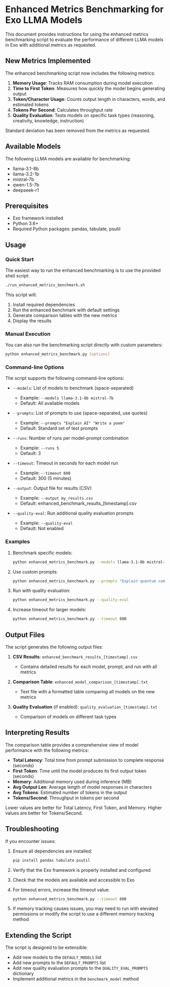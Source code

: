 # Enhanced Metrics Benchmarking for Exo LLMA Models

This document provides instructions for using the enhanced metrics benchmarking script to evaluate the performance of different LLMA models in Exo with additional metrics as requested.

## New Metrics Implemented

The enhanced benchmarking script now includes the following metrics:

1. **Memory Usage**: Tracks RAM consumption during model execution
2. **Time to First Token**: Measures how quickly the model begins generating output
3. **Token/Character Usage**: Counts output length in characters, words, and estimated tokens
4. **Tokens Per Second**: Calculates throughput rate
5. **Quality Evaluation**: Tests models on specific task types (reasoning, creativity, knowledge, instruction)

Standard deviation has been removed from the metrics as requested.

## Available Models

The following LLMA models are available for benchmarking:

- llama-3.1-8b
- llama-3.2-1b
- mistral-7b
- qwen-1.5-7b
- deepseek-r1

## Prerequisites

- Exo framework installed
- Python 3.6+
- Required Python packages: pandas, tabulate, psutil

## Usage

### Quick Start

The easiest way to run the enhanced benchmarking is to use the provided shell script:

```bash
./run_enhanced_metrics_benchmark.sh
```

This script will:
1. Install required dependencies
2. Run the enhanced benchmark with default settings
3. Generate comparison tables with the new metrics
4. Display the results

### Manual Execution

You can also run the benchmarking script directly with custom parameters:

```bash
python enhanced_metrics_benchmark.py [options]
```

### Command-line Options

The script supports the following command-line options:

- `--models`: List of models to benchmark (space-separated)
  - Example: `--models llama-3.1-8b mistral-7b`
  - Default: All available models

- `--prompts`: List of prompts to use (space-separated, use quotes)
  - Example: `--prompts "Explain AI" "Write a poem"`
  - Default: Standard set of test prompts

- `--runs`: Number of runs per model-prompt combination
  - Example: `--runs 5`
  - Default: 3

- `--timeout`: Timeout in seconds for each model run
  - Example: `--timeout 600`
  - Default: 300 (5 minutes)

- `--output`: Output file for results (CSV)
  - Example: `--output my_results.csv`
  - Default: enhanced_benchmark_results_[timestamp].csv

- `--quality-eval`: Run additional quality evaluation prompts
  - Example: `--quality-eval`
  - Default: Not enabled

### Examples

1. Benchmark specific models:
   ```bash
   python enhanced_metrics_benchmark.py --models llama-3.1-8b mistral-7b
   ```

2. Use custom prompts:
   ```bash
   python enhanced_metrics_benchmark.py --prompts "Explain quantum computing" "Write code for bubble sort"
   ```

3. Run with quality evaluation:
   ```bash
   python enhanced_metrics_benchmark.py --quality-eval
   ```

4. Increase timeout for larger models:
   ```bash
   python enhanced_metrics_benchmark.py --timeout 600
   ```

## Output Files

The script generates the following output files:

1. **CSV Results**: `enhanced_benchmark_results_[timestamp].csv`
   - Contains detailed results for each model, prompt, and run with all metrics

2. **Comparison Table**: `enhanced_model_comparison_[timestamp].txt`
   - Text file with a formatted table comparing all models on the new metrics

3. **Quality Evaluation** (if enabled): `quality_evaluation_[timestamp].txt`
   - Comparison of models on different task types

## Interpreting Results

The comparison table provides a comprehensive view of model performance with the following metrics:

- **Total Latency**: Total time from prompt submission to complete response (seconds)
- **First Token**: Time until the model produces its first output token (seconds)
- **Memory**: Additional memory used during inference (MB)
- **Avg Output Len**: Average length of model responses in characters
- **Avg Tokens**: Estimated number of tokens in the output
- **Tokens/Second**: Throughput in tokens per second

Lower values are better for Total Latency, First Token, and Memory.
Higher values are better for Tokens/Second.

## Troubleshooting

If you encounter issues:

1. Ensure all dependencies are installed:
   ```bash
   pip install pandas tabulate psutil
   ```

2. Verify that the Exo framework is properly installed and configured

3. Check that the models are available and accessible to Exo

4. For timeout errors, increase the timeout value:
   ```bash
   python enhanced_metrics_benchmark.py --timeout 600
   ```

5. If memory tracking causes issues, you may need to run with elevated permissions or modify the script to use a different memory tracking method

## Extending the Script

The script is designed to be extensible:

- Add new models to the `DEFAULT_MODELS` list
- Add new prompts to the `DEFAULT_PROMPTS` list
- Add new quality evaluation prompts to the `QUALITY_EVAL_PROMPTS` dictionary
- Implement additional metrics in the `benchmark_model` method
